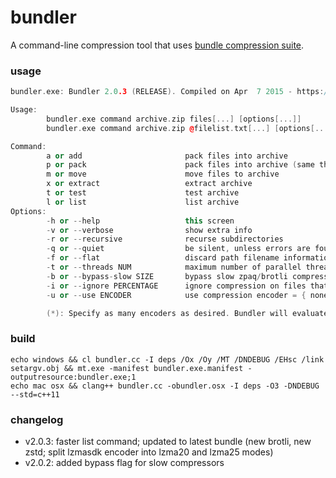 bundler
=======

A command-line compression tool that uses [bundle compression suite](https://github.com/r-lyeh/bundle).

### usage
```c++
bundler.exe: Bundler 2.0.3 (RELEASE). Compiled on Apr  7 2015 - https://github.com/r-lyeh/bundler

Usage:
        bundler.exe command archive.zip files[...] [options[...]]
        bundler.exe command archive.zip @filelist.txt[...] [options[...]]

Command:
        a or add                       pack files into archive
        p or pack                      pack files into archive (same than above)
        m or move                      move files to archive
        x or extract                   extract archive
        t or test                      test archive
        l or list                      list archive
Options:
        -h or --help                   this screen
        -v or --verbose                show extra info
        -r or --recursive              recurse subdirectories
        -q or --quiet                  be silent, unless errors are found
        -f or --flat                   discard path filename information, if using --pack or --move
        -t or --threads NUM            maximum number of parallel threads, if possible. defaults to 8 (threads)
        -b or --bypass-slow SIZE       bypass slow zpaq/brotli compressors on files larger than given size (in KiB). defaults to 0 (disabled)
        -i or --ignore PERCENTAGE      ignore compression on files that compress less than given treshold percentage. defaults to 95.0 (percent)
        -u or --use ENCODER            use compression encoder = { none, lz4, lzma20 (default), lzip, lzma25, deflate, shoco, zpaq, lz4hc, brotli, zstd } (*)

        (*): Specify as many encoders as desired. Bundler will evaluate and choose the best compressor for each file.
```

### build
```
echo windows && cl bundler.cc -I deps /Ox /Oy /MT /DNDEBUG /EHsc /link setargv.obj && mt.exe -manifest bundler.exe.manifest -outputresource:bundler.exe;1
echo mac osx && clang++ bundler.cc -obundler.osx -I deps -O3 -DNDEBUG --std=c++11
```

### changelog
- v2.0.3: faster list command; updated to latest bundle (new brotli, new zstd; split lzmasdk encoder into lzma20 and lzma25 modes) 
- v2.0.2: added bypass flag for slow compressors
